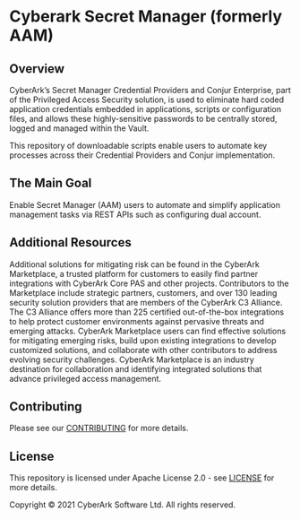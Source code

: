 # Cyberark Secret Manager (formerly AAM)

## Overview  
CyberArk’s Secret Manager Credential Providers and Conjur Enterprise, part of the Privileged Access Security solution, is used to eliminate hard coded application credentials embedded in applications, scripts or configuration files, and allows these highly-sensitive passwords to be centrally stored, logged and managed within the Vault.

This repository of downloadable scripts enable users to automate key processes across their Credential Providers and Conjur implementation.


## The Main Goal
Enable Secret Manager (AAM) users to automate and simplify application management tasks via REST APIs such as configuring dual account.
 

## Additional Resources
Additional solutions for mitigating risk can be found in the CyberArk Marketplace, a trusted platform for customers to easily find partner integrations with CyberArk Core PAS and other projects. Contributors to the Marketplace include strategic partners, customers, and over 130 leading security solution providers that are members of the CyberArk C3 Alliance. The C3 Alliance offers more than 225 certified out-of-the-box integrations to help protect customer environments against pervasive threats and emerging attacks. CyberArk Marketplace users can find effective solutions for mitigating emerging risks, build upon existing integrations to develop customized solutions, and collaborate with other contributors to address evolving security challenges. CyberArk Marketplace is an industry destination for collaboration and identifying integrated solutions that advance privileged access management.

## Contributing
Please see our [CONTRIBUTING](https://github.com/cyberark/Secret-Manager-formerly-AAM/blob/main/COTRIBUTING.md) for more details.

## License
This repository is licensed under Apache License 2.0 - see [LICENSE](https://github.com/cyberark/Secret-Manager-formerly-AAM/blob/main/LICENSE) for more details.

Copyright © 2021 CyberArk Software Ltd. All rights reserved.

